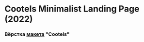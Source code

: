 # Cootels Minimalist Landing Page (2022)

### Вёрстка [макета](https://www.figma.com/file/nlMTmQobXkx5yz5QfP2xjF/Cootels-MinimalistWebsiteLandingPage?type=design&node-id=0-1&mode=design&t=yxzC3YvnBipZQ32N-0) "Cootels"

